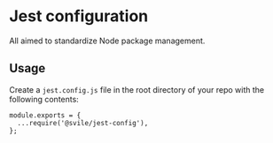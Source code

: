 # Jest configuration
All aimed to standardize Node package management.

## Usage
Create a `jest.config.js` file in the root directory of your repo with the following contents:
```
module.exports = {
  ...require('@svile/jest-config'),
};

```
